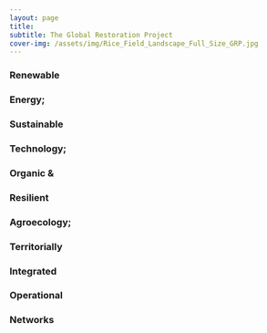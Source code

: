 ```yaml
---
layout: page
title: 
subtitle: The Global Restoration Project
cover-img: /assets/img/Rice_Field_Landscape_Full_Size_GRP.jpg
---
```



### Renewable

### Energy; 

### Sustainable 

### Technology;

### Organic & 

### Resilient

### Agroecology;

### Territorially

### Integrated

### Operational

### Networks
